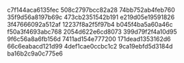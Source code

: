 c7f144aca6135fec
508c2797bcc82a28
74bb752ab4feb760
35f9d56a8197b69c
473cb2351542b191
e219d05e19591826
3f47666092a512af
12237f8a2f5f97b4
b045f4ba5a60a46c
f50a3f4693abc768
2054d622e6cd8073
399d79f2f4a10d95
9f6c56a8a6fb156d
7411ad154e777200
171dead1353162d6
66c6eabacd121d99
4def1cae0ccbc1c2
9ca19ebfd5d3184d
ba16b2c9a0c775e6
